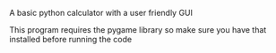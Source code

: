 A basic python calculator with a user friendly GUI

This program requires the pygame library so make sure you have that installed before running the code

